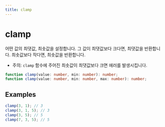 ```yaml
---
title: clamp
---
```


# clamp

어떤 값의 최댓값, 최솟값을 설정합니다. 그 값이 최댓값보다 크다면, 최댓값을 반환합니다. 최솟값보다 작다면, 최솟값을 반환합니다.

- 주의: `clamp` 함수에 주어진 최솟값이 최댓값보다 크면 에러를 발생시킵니다.

```typescript
function clamp(value: number, min: number): number;
function clamp(value: number, min: number, max: number): number;
```

## Examples

```typescript
clamp(3, 1); // 3
clamp(3, 1, 5); // 3
clamp(3, 5); // 5
clamp(7, 3, 5); // 5
```
